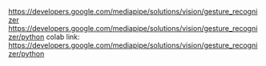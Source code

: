 https://developers.google.com/mediapipe/solutions/vision/gesture_recognizer
https://developers.google.com/mediapipe/solutions/vision/gesture_recognizer/python
colab link: https://developers.google.com/mediapipe/solutions/vision/gesture_recognizer/python